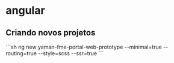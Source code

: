 # angular

## Criando novos projetos

´´´sh
ng new yaman-fme-portal-web-prototype --minimal=true --routing=true --style=scss --ssr=true
´´´
